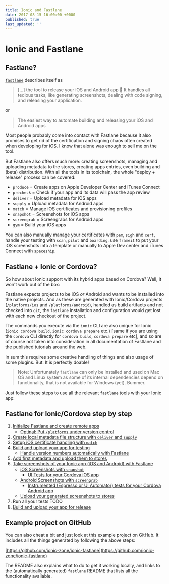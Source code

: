 ```yaml
---
title: Ionic and Fastlane
date: 2017-08-15 16:00:00 +0000
published: true
last_updated: ''
---
```

# Ionic and Fastlane

## Fastlane?
[`fastlane`](https://fastlane.tools/) describes itself as 
> [...] the tool to release your iOS and Android app 🚀
It handles all tedious tasks, like generating screenshots, dealing with code signing, and releasing your application. 

or 

> The easiest way to automate building and releasing your iOS and Android apps 

Most people probably come into contact with Fastlane because it also promises to get rid of the certification and signing chaos often created when developing for iOS. I know that alone was enough to sell me on the tool.

But Fastlane also offers much more: creating screenshots, managing and uploading metadata to the stores, creating apps entries, even building and (beta) distribution. With all the tools in its toolchain, the whole "deploy + release" process can be covered:

- `produce` = Create apps on Apple Developer Center and iTunes Connect
- `precheck` = Check if your app and its data will pass the app review
- `deliver` = Upload metadata for iOS apps
- `supply` = Upload metadata for Android apps
- `match` = Manage iOS certificates and provisioning profiles
- `snapshot` = Screenshots for iOS apps
- `screengrab` = Screengrabs for Android apps
- `gym` = Build your iOS apps

You can also manually manage your certificates with `pem`, `sigh` and `cert`, handle your testing with `scan`, `pilot` and `boarding`, use `frameit` to put your iOS screenshots into a template or manually to Apple Dev center and iTunes Connect with `spaceship`.

## Fastlane + Ionic or Cordova?

So how about Ionic support with its hybrid apps based on Cordova? Well, it won't work out of the box:

Fastlane expects projects to be iOS _or_ Android and wants to be installed into the native projects. And as these are generated with Ionic/Cordova projects (`/platforms/ios` and `/platforms/android`), handled as build artifacts and not checked into `git`, the `fastlane` installation and configuration would get lost with each new checkout of the project. 

The commands you execute via the `ionic` CLI are also unique for Ionic (`ionic cordova build`, `ionic cordova prepare` etc.) [same if you are using the `cordova` CLI directly for `cordova build`, `cordova prepare` etc], and so are of course not taken into consideration in all documentation of Fastlane and the published tutorials around the web.

In sum this requires some creative handling of things and also usage of some plugins. But: It is perfectly doable!

> Note: Unfortunately `fastlane` can only be installed and used on Mac OS and Linux system as some of its internal dependencies depend on functionality, that is not available for Windows (yet). Bummer.

Just follow these steps to use all the relevant `fastlane` tools with your Ionic app:


## Fastlane for Ionic/Cordova step by step

1. [Initialize Fastlane and create remote apps](initialize-fastlane-for-your-cordova-ios-and-android-apps.md)
   * [Optinal: Put `/platforms` under version control](put-platforms-under-version-control.md)
1. [Create local metadata file structure with `deliver` and `supply`](create-local-file-structure.md)
1. [Setup iOS certificate handling with `match`](setup-ios-certificate-handling.md)
1. [Build and upload your app for testing](build-and-upload-for-testing.md)
   * [Handle version numbers automatically with Fastlane](handle-version-numbers-automatically-with-fastlane.md)
1. [Add first metadata and upload them to stores](add-metadata-and-publish.md)
1. [Take screenshots of your Ionic app (iOS and Android) with Fastlane](take-screenshots-of-your-ionic-app-ios-ad-android-with-fastlane.md)
   * [iOS Screenshots with `snapshot`](ios-screenshots-with-snapshot.md)
     * [UI Tests for your Cordova iOS app ](uitest-for-cordova-apps.md)
   * [Android Screenshots with `screengrab`](android-screenshots-with-screengrab.md)
     * [Instrumented (Espresso or UI Automator) tests for your Cordova Android app](instrumented-espresso-or-ui-automator-tests-for-android-cordova-app.md)
   * [Upload your generated screenshots to stores](TODO)
1. Run all your tests TODO
1. [Build and upload your app for release](build-and-upload-for-release.md)

## Example project on GitHub

You can also cheat a bit and just look at this example project on GitHub. It includes all the things generated by following the above steps:

[https://github.com/ionic-zone/ionic-fastlane](https://github.com/ionic-zone/ionic-fastlane)

The README also explains what to do to get it working locally, and links to the (automatically generated) `fastlane` README that lists all the functionality available.



